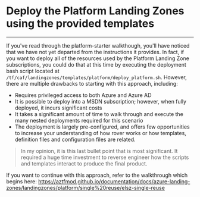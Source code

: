 
# Deploy the Platform Landing Zones using the provided templates
---

If you've read through the platform-starter walkthough, you'll have noticed that we have not yet departed from the instructions it provides.  In fact, if you want to deploy all of the resources used by the Platform Landing Zone subscriptions, you could do that at this time by executing the deployment bash script located at `/tf/caf/landingzones/templates/platform/deploy_platform.sh`.  However, there are multiple drawbacks to starting with this approach, including:
- Requires privileged access to both Azure and Azure AD
- It is possible to deploy into a MSDN subscription; however, when fully deployed, it incurs significant costs
- It takes a significant amount of time to walk through and execute the many nested deployments required for this scenario
- The deployment is largely pre-configured, and offers few opportunities to increase your understanding of how rover works or how templates, definition files and configuration files are related.

>  In my opinion, it is this last bullet point that is most significant.  It required a huge time investment to reverse engineer how the scripts and templates interact to produce the final product.

If you want to continue with this approach, refer to the walkthrough which begins here: https://aztfmod.github.io/documentation/docs/azure-landing-zones/landingzones/platform/single%20reuse/elsz-single-reuse
